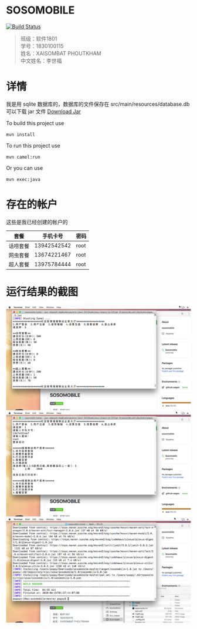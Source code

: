 SOSOMOBILE
=========================

[![Build Status](https://travis-ci.org/joemccann/dillinger.svg?branch=master)](https://github.com/poppyalyx01/sosomobile/releases/tag/1.0)

> 班级：软件1801\
> 学号：1830100115\
> 姓名：XAISOMBAT PHOUTKHAM\
> 中文姓名：李世福

# 详情
我是用 sqlite 数据库的，数据库的文件保存在 src/main/resources/database.db\
可以下载 jar 文件 [Download Jar](https://github.com/poppyalyx01/sosomobile/releases)

To build this project use

    mvn install

To run this project use
    
    mvn camel:run
    
Or you can use
    
    mvn exec:java

# 存在的帐户

这些是我已经创建的帐户的

| 套餐 | 手机卡号 | 密码 |
| ------ | ------ | ------ |
|话唠套餐| 13942542542 | root |
|网虫套餐| 13674221467 | root |
|超人套餐| 13975784444 | root |


# 运行结果的截图

![alt text](https://github.com/poppyalyx01/sosomobile/blob/master/img01.jpg?raw=true)
![alt text](https://github.com/poppyalyx01/sosomobile/blob/master/img02.jpg?raw=true)
![alt text](https://github.com/poppyalyx01/sosomobile/blob/master/img03.jpg?raw=true)
